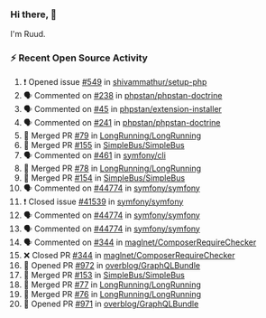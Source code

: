 ### Hi there, 👋

I'm Ruud.
 
### :zap: Recent Open Source Activity

<!--START_SECTION:activity-->
1. ❗️ Opened issue [#549](https://github.com/shivammathur/setup-php/issues/549) in [shivammathur/setup-php](https://github.com/shivammathur/setup-php)
2. 🗣 Commented on [#238](https://github.com/phpstan/phpstan-doctrine/issues/238) in [phpstan/phpstan-doctrine](https://github.com/phpstan/phpstan-doctrine)
3. 🗣 Commented on [#45](https://github.com/phpstan/extension-installer/issues/45) in [phpstan/extension-installer](https://github.com/phpstan/extension-installer)
4. 🗣 Commented on [#241](https://github.com/phpstan/phpstan-doctrine/issues/241) in [phpstan/phpstan-doctrine](https://github.com/phpstan/phpstan-doctrine)
5. 🎉 Merged PR [#79](https://github.com/LongRunning/LongRunning/pull/79) in [LongRunning/LongRunning](https://github.com/LongRunning/LongRunning)
6. 🎉 Merged PR [#155](https://github.com/SimpleBus/SimpleBus/pull/155) in [SimpleBus/SimpleBus](https://github.com/SimpleBus/SimpleBus)
7. 🗣 Commented on [#461](https://github.com/symfony/cli/issues/461) in [symfony/cli](https://github.com/symfony/cli)
8. 🎉 Merged PR [#78](https://github.com/LongRunning/LongRunning/pull/78) in [LongRunning/LongRunning](https://github.com/LongRunning/LongRunning)
9. 🎉 Merged PR [#154](https://github.com/SimpleBus/SimpleBus/pull/154) in [SimpleBus/SimpleBus](https://github.com/SimpleBus/SimpleBus)
10. 🗣 Commented on [#44774](https://github.com/symfony/symfony/issues/44774) in [symfony/symfony](https://github.com/symfony/symfony)
11. ❗️ Closed issue [#41539](https://github.com/symfony/symfony/issues/41539) in [symfony/symfony](https://github.com/symfony/symfony)
12. 🗣 Commented on [#44774](https://github.com/symfony/symfony/issues/44774) in [symfony/symfony](https://github.com/symfony/symfony)
13. 🗣 Commented on [#44774](https://github.com/symfony/symfony/issues/44774) in [symfony/symfony](https://github.com/symfony/symfony)
14. 🗣 Commented on [#344](https://github.com/maglnet/ComposerRequireChecker/issues/344) in [maglnet/ComposerRequireChecker](https://github.com/maglnet/ComposerRequireChecker)
15. ❌ Closed PR [#344](https://github.com/maglnet/ComposerRequireChecker/pull/344) in [maglnet/ComposerRequireChecker](https://github.com/maglnet/ComposerRequireChecker)
16. 💪 Opened PR [#972](https://github.com/overblog/GraphQLBundle/pull/972) in [overblog/GraphQLBundle](https://github.com/overblog/GraphQLBundle)
17. 🎉 Merged PR [#153](https://github.com/SimpleBus/SimpleBus/pull/153) in [SimpleBus/SimpleBus](https://github.com/SimpleBus/SimpleBus)
18. 🎉 Merged PR [#77](https://github.com/LongRunning/LongRunning/pull/77) in [LongRunning/LongRunning](https://github.com/LongRunning/LongRunning)
19. 🎉 Merged PR [#76](https://github.com/LongRunning/LongRunning/pull/76) in [LongRunning/LongRunning](https://github.com/LongRunning/LongRunning)
20. 💪 Opened PR [#971](https://github.com/overblog/GraphQLBundle/pull/971) in [overblog/GraphQLBundle](https://github.com/overblog/GraphQLBundle)
<!--END_SECTION:activity-->
